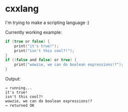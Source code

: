 # cxxlang

I'm trying to make a scripting language :)

Currently working example:

```c
if (true or false) {
    print("it's true!");
    print("isn't this cool?!");
}
if ((false and false) or true) {
    print("wowzie, we can do boolean expressions!?");
}
```

Output: 

```
→ running...
it's true!
isn't this cool?!
wowzie, we can do boolean expressions!?
→ returned OK
```
